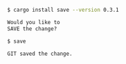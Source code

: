```sh
$ cargo install save --version 0.3.1
```

```md
Would you like to
SAVE the change?
```

```sh
$ save
```

```md
GIT saved the change.
```
